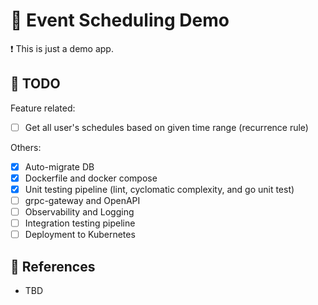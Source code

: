 # :calendar: Event Scheduling Demo

:exclamation: This is just a demo app.

## :pushpin: TODO

Feature related:

- [ ] Get all user's schedules based on given time range (recurrence rule)

Others:

- [x] Auto-migrate DB
- [x] Dockerfile and docker compose
- [x] Unit testing pipeline (lint, cyclomatic complexity, and go unit test)
- [ ] grpc-gateway and OpenAPI
- [ ] Observability and Logging
- [ ] Integration testing pipeline
- [ ] Deployment to Kubernetes

## :book: References

- TBD
